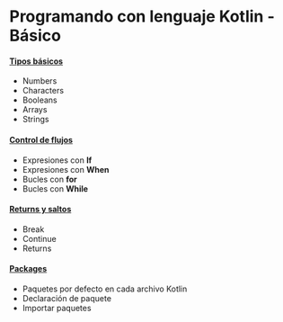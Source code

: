 # Programando con lenguaje Kotlin - Básico

#### [**Tipos básicos**](https://github.com/arbems/Kotlin-Programming-Language/tree/master/src/basics/basicTypes)

* Numbers
* Characters
* Booleans
* Arrays
* Strings

#### [**Control de flujos**](https://github.com/arbems/Kotlin-Programming-Language/tree/master/src/basics/controlFlow)

* Expresiones con **If**
* Expresiones con **When**
* Bucles con **for**
* Bucles con **While**

#### [**Returns y saltos**](https://github.com/arbems/Kotlin-Programming-Language/tree/master/src/basics/returnsAndJumps)

* Break
* Continue
* Returns


#### [**Packages**](https://github.com/arbems/Kotlin-Programming-Language/tree/master/src/basics/packages)

* Paquetes por defecto en cada archivo Kotlin
* Declaración de paquete
* Importar paquetes